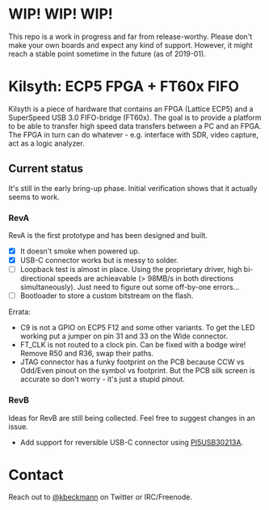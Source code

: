 # WIP! WIP! WIP! 
This repo is a work in progress and far from release-worthy. Please don't make your own boards and expect any kind of support. However, it might reach a stable point sometime in the future (as of 2019-01).

# Kilsyth: ECP5 FPGA + FT60x FIFO
Kilsyth is a piece of hardware that contains an FPGA (Lattice ECP5) and a SuperSpeed USB 3.0 FIFO-bridge (FT60x). The goal is to provide a platform to be able to transfer high speed data transfers between a PC and an FPGA. The FPGA in turn can do whatever - e.g. interface with SDR, video capture, act as a logic analyzer.

## Current status
It's still in the early bring-up phase. Initial verification shows that it actually seems to work.

### RevA
RevA is the first prototype and has been designed and built.

- [x] It doesn't smoke when powered up.
- [x] USB-C connector works but is messy to solder.
- [ ] Loopback test is almost in place. Using the proprietary driver, high bi-directional speeds are achieavable (> 98MB/s in both directions simultaneously). Just need to figure out some off-by-one errors...
- [ ] Bootloader to store a custom bitstream on the flash.

Errata:
- C9 is not a GPIO on ECP5 F12 and some other variants. To get the LED working put a jumper on pin 31 and 33 on the Wide connector.
- FT_CLK is not routed to a clock pin. Can be fixed with a bodge wire! Remove R50 and R36, swap their paths.
- JTAG connector has a funky footprint on the PCB because CCW vs Odd/Even pinout on the symbol vs footprint. But the PCB silk screen is accurate so don't worry - it's just a stupid pinout.

### RevB
Ideas for RevB are still being collected. Feel free to suggest changes in an issue.

- Add support for reversible USB-C connector using [PI5USB30213A](https://www.diodes.com/products/connectivity-and-timing/switches-mux/protocol-switches/usb-switches/part/PI5USB30213A).

# Contact

Reach out to [@kbeckmann](https://twitter.com/kbeckmann) on Twitter or IRC/Freenode.